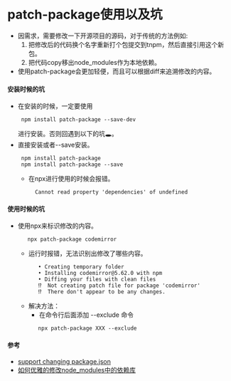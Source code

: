 # patch-package使用以及坑
- 因需求，需要修改一下开源项目的源码，对于传统的方法例如:
   1. 把修改后的代码换个名字重新打个包提交到tnpm，然后直接引用这个新包。
   2. 把代码copy移出node_modules作为本地依赖。
- 使用patch-package会更加轻便，而且可以根据diff来追溯修改的内容。

#### 安装时候的坑
- 在安装的时候，一定要使用
   ```
    npm install patch-package --save-dev
   ```
   进行安装。否则回遇到以下的坑🕳。
- 直接安装或者--save安装。
   ```
    npm install patch-package
    npm install patch-package --save
   ```
   - 在npx进行使用的时候会报错。
      ```
        Cannot read property 'dependencies' of undefined
      ```
      
#### 使用时候的坑
- 使用npx来标识修改的内容。
   ```
      npx patch-package codemirror
   ```
   - 运行时报错，无法识别出修改了哪些内容。
      ```
         • Creating temporary folder
         • Installing codemirror@5.62.0 with npm
         • Diffing your files with clean files
         ⁉️  Not creating patch file for package 'codemirror'
         ⁉️  There don't appear to be any changes.
      ```
   - 解决方法：
      - 在命令行后面添加 --exclude 命令
      ```
         npx patch-package XXX --exclude
      ```

#### 参考
- [support changing package.json](https://github.com/ds300/patch-package/issues/250)
- [如何优雅的修改node_modules中的依赖库](https://zhuanlan.zhihu.com/p/85574731)


      
      
